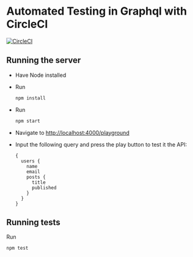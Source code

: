 # Automated Testing in Graphql with CircleCI

[![CircleCI](https://circleci.com/gh/CIRCLECI-GWP/ci-cd-android.svg?style=svg)](https://circleci.com/gh/CIRCLECI-GWP/ci-cd-android)

## Running the server

- Have Node installed
- Run
    ```bash
    npm install
    ```
- Run 
    ```bash
    npm start
    ```
- Navigate to [http://localhost:4000/playground](http://localhost:4000/playground)

- Input the following query and press the play button to test it the API:

    ```
    {
      users {
        name
        email
        posts {
          title
          published
        }
      }
    }
    ```



## Running tests

Run 
```bash
npm test
```
